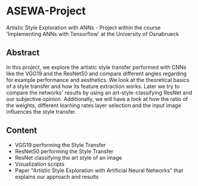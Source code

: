# ASEWA-Project
Artistic Style Exploration with ANNs - Project within the course 'Implementing ANNs with Tensorflow' at the University of Osnabrueck

## Abstract
In this project, we explore the artistic style transfer performed with CNNs like the VGG19 and the ResNet50 and compare different angles regarding for example performance and aesthetics. We look at the theoretical basics of a style transfer and how its feature extraction works. Later we try to compare the networks' results by using an art-style-classifying ResNet and our subjective opinion. Additionally, we will have a look at how the ratio of the weights, different learning rates layer selection and the input image influences the style transfer.

## Content
- VGG19 performing the Style Transfer
- ResNet50 performing the Style Transfer
- ResNet classifying the art style of an image
- Visualization scripts
- Paper "Artistic Style Exploration with Artificial Neural Networks" that explains our approach and results
